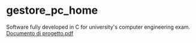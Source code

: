 # gestore_pc_home
Software fully developed in C for university's computer engineering exam. 
[Documento di progetto.pdf](https://github.com/SianiEmanuele/gestore_pc_home/files/12837471/Documento.di.progetto.pdf)

